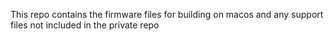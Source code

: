 This repo contains the firmware files for building on macos
and any support files not included in the private repo
